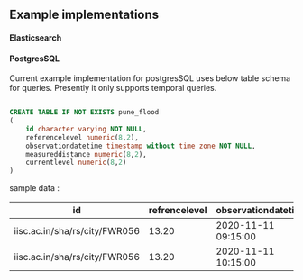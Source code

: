 Example implementations
-----------------------

#### Elasticsearch ####


#### PostgresSQL ####

Current example implementation for postgresSQL uses below table schema for queries. Presently it only supports temporal queries.

~~~sql

CREATE TABLE IF NOT EXISTS pune_flood
(
    id character varying NOT NULL,
    referencelevel numeric(8,2),
    observationdatetime timestamp without time zone NOT NULL,
    measureddistance numeric(8,2),
    currentlevel numeric(8,2)
)

~~~

sample data :

| id                            | refrencelevel | observationdatetime | measureddistance | currentlevel |
|-------------------------------|---------------|---------------------|------------------|--------------|
| iisc.ac.in/sha/rs/city/FWR056 | 13.20         | 2020-11-11 09:15:00 | 12.55            | 0.65         |
| iisc.ac.in/sha/rs/city/FWR056 | 13.20         | 2020-11-11 10:15:00 | 12.56            | 0.64         |
